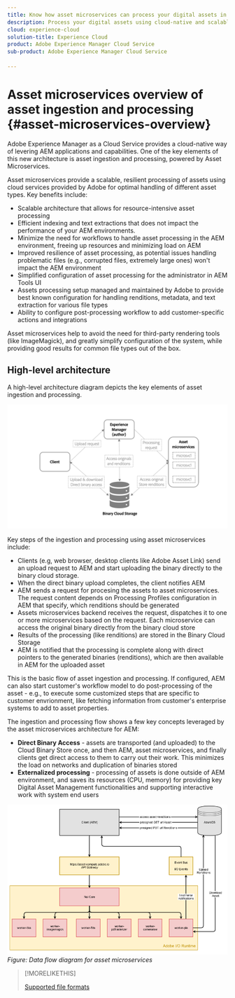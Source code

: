 ```yaml
---
title: Know how asset microservices can process your digital assets in the cloud
description: Process your digital assets using cloud-native and scalable asset processing microservices.
cloud: experience-cloud
solution-title: Experience Cloud
product: Adobe Experience Manager Cloud Service
sub-product: Adobe Experience Manager Cloud Service

---
```


# Asset microservices overview of asset ingestion and processing {#asset-microservices-overview}

<!--
First half of content at https://git.corp.adobe.com/aklimets/project-nui/blob/master/docs/Project-Nui-Asset-Compute-Service.md is useful for this article.
-->

Adobe Experience Manager as a Cloud Service provides a cloud-native way of levering AEM applications and capabilities. One of the key elements of this new architecture is asset ingestion and processing, powered by Asset Microservices.

Asset microservices provide a scalable, resilient processing of assets using cloud services provided by Adobe for optimal handling of different asset types. Key benefits include:

* Scalable architecture that allows for resource-intensive asset processing
* Efficient indexing and text extractions that does not impact the performance of your AEM environments.
* Minimize the need for workflows to handle asset processing in the AEM environment, freeing up resources and minimizing load on AEM
* Improved resilience of asset processing, as potential issues handling problematic files (e.g., corrupted files, extremely large ones) won't impact the AEM environment
* Simplified configuration of asset processing for the administrator in AEM Tools UI
* Assets processing setup managed and maintained by Adobe to provide best known configuration for handling renditions, metadata, and text extraction for various file types
* Ability to configure post-processing workflow to add customer-specific actions and integrations

Asset microservices help to avoid the need for third-party rendering tools (like ImageMagick), and greatly simplify configuration of the system, while providing good results for common file types out of the box.

## High-level architecture

A high-level architecture diagram depicts the key elements of asset ingestion and processing.

<!-- Proposed DRAFT diagram for asset microservices overview - see section "Asset processing - high-level diagram" in the PPTX deck

https://adobe-my.sharepoint.com/personal/gklebus_adobe_com/_layouts/15/guestaccess.aspx?guestaccesstoken=jexDC5ZnepXSt6dTPciH66TzckS1BPEfdaZuSgHugL8%3D&docid=2_1ec37f0bd4cc74354b4f481cd420e07fc&rev=1&e=CdgElS
-->
![Asset ingestion and processing with asset microservices](assets/asset-microservices-overview.png)

Key steps of the ingestion and processing using asset microservices include:

* Clients (e.g, web browser, desktop clients like Adobe Asset Link) send an upload request to AEM and start uploading the binary directly to the binary cloud storage. 
* When the direct binary upload completes, the client notifies AEM
* AEM sends a request for procesing the assets to asset microservices. The request content depends on Processing Profiles configuration in AEM that specify, which renditions should be generated
* Assets microservices backend receives the request, dispatches it to one or more  microservices based on the request. Each microservice can access the original binary directly from the binary cloud store
* Results of the processing (like renditions) are stored in the Binary Cloud Storage
* AEM is notified that the processing is complete along with direct pointers to the generated binaries (renditions), which are then available in AEM for the uploaded asset

This is the basic flow of asset ingestion and processing. If configured, AEM can also start customer's workflow model to do post-processing of the asset - e.g., to execute some customized steps that are specific to customer envrionment, like fetching information from customer's enterprise systems to add to asset properties.

The ingestion and processing flow shows a few key concepts leveraged by the asset microservices architecture for AEM:

* **Direct Binary Access** - assets are transported (and uploaded) to the Cloud Binary Store once, and then AEM, asset microservices, and finally clients get direct access to them to carry out their work. This minimizes the load on networks and duplication of binaries stored
* **Externalized processing** - processing of assets is done outside of AEM environment, and saves its resources (CPU, memory) for providing key Digital Asset Management functionalities and supporting interactive work with system end users

<!-- GK: The diagram below is way too technical and uses internal project names. -->
![Data flow diagram for asset microservices](assets/asset-microservices-data-flow-diagram.png)
*Figure: Data flow diagram for asset microservices*

>[!MORELIKETHIS]
>
>[Supported file formats](file-format-support.md)
